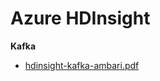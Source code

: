 # Azure HDInsight

**Kafka**

* [hdinsight-kafka-ambari.pdf](https://dhanow.github.io/azure-hdinsight/docs/kafka/hdinsight-kafka-ambari.pdf)